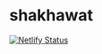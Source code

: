 # shakhawat

[![Netlify Status](https://api.netlify.com/api/v1/badges/c9c4407a-cfa3-4b11-97fa-a319efe30176/deploy-status)](https://app.netlify.com/sites/0xshakhawat/deploys)
